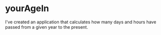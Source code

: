 # yourAgeIn
 I've created an application that calculates how many days and hours have passed from a given year to the present.

